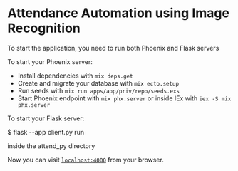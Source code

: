 # Attendance Automation using Image Recognition

To start the application, you need to run both Phoenix and Flask servers

To start your Phoenix server:

  * Install dependencies with `mix deps.get`
  * Create and migrate your database with `mix ecto.setup`
  * Run seeds with `mix run apps/app/priv/repo/seeds.exs`
  * Start Phoenix endpoint with `mix phx.server` or inside IEx with `iex -S mix phx.server`
  
To start your Flask server:
  
  $ flask --app client.py run
  
  inside the attend_py directory


Now you can visit [`localhost:4000`](http://localhost:4000) from your browser.
